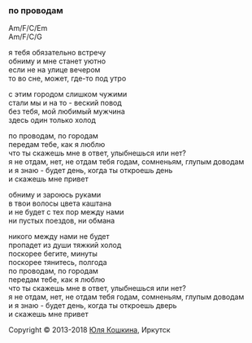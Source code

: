 ### по проводам  

Am/F/C/Em  
Am/F/C/G  

я тебя обязательно встречу  
обниму и мне станет уютно  
если не на улице вечером  
то во сне, может, где-то под утро  

с этим городом слишком чужими  
стали мы и на то - веский повод  
без тебя, мой любимый мужчина  
здесь один только холод  

по проводам, по городам  
передам тебе, как я люблю  
что ты скажешь мне в ответ, улыбнешься или нет?  
я не отдам, нет, не отдам тебя годам, сомненьям, глупым доводам  
и я знаю - будет день, когда ты откроешь день  
и скажешь мне привет  

обниму и зароюсь руками  
в твои волосы цвета каштана  
и не будет с тех пор между нами  
ни пустых поездов, ни обмана  

никого между нами не будет  
пропадет из души тяжкий холод  
поскорее бегите, минуты  
поскорее тянитесь, полгода  
по проводам, по городам  
передам тебе, как я люблю  
что ты скажешь мне в ответ, улыбнешься или нет?  
я не отдам, нет, не отдам тебя годам, сомненьям, глупым доводам  
и я знаю - будет день, когда ты откроешь дверь  
и скажешь мне привет  

Copyright © 2013-2018 [Юля Кошкина](https://vk.com/koshkamoroshka), Иркутск
